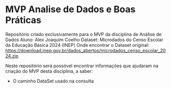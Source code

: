 # MVP Analise de Dados e Boas Práticas
Repositório criado exclusivamente para o MVP da disciplina de Análise de Dados
Aluno: Alex Joaquim Coelho
Dataset: Microdados do Censo Escolar da Educação Básica 2024 (INEP) 
Onde encontrar o Dataset original: https://download.inep.gov.br/dados_abertos/microdados_censo_escolar_2024.zip

Neste repositório será possóvel encontrar informações que ajudaram na criação do MVP desta disciplina, a saber:
- O caminho DataSet usado na consulta
